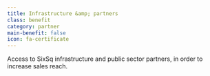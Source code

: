 ```yaml
---
title: Infrastructure &amp; partners
class: benefit
category: partner
main-benefit: false
icon: fa-certificate
---
```


Access to SixSq infrastructure and public sector partners, in order to increase sales reach.
